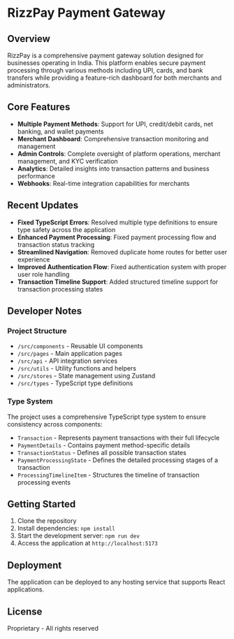 
# RizzPay Payment Gateway

## Overview

RizzPay is a comprehensive payment gateway solution designed for businesses operating in India. This platform enables secure payment processing through various methods including UPI, cards, and bank transfers while providing a feature-rich dashboard for both merchants and administrators.

## Core Features

- **Multiple Payment Methods**: Support for UPI, credit/debit cards, net banking, and wallet payments
- **Merchant Dashboard**: Comprehensive transaction monitoring and management
- **Admin Controls**: Complete oversight of platform operations, merchant management, and KYC verification
- **Analytics**: Detailed insights into transaction patterns and business performance
- **Webhooks**: Real-time integration capabilities for merchants

## Recent Updates

- **Fixed TypeScript Errors**: Resolved multiple type definitions to ensure type safety across the application
- **Enhanced Payment Processing**: Fixed payment processing flow and transaction status tracking
- **Streamlined Navigation**: Removed duplicate home routes for better user experience
- **Improved Authentication Flow**: Fixed authentication system with proper user role handling
- **Transaction Timeline Support**: Added structured timeline support for transaction processing states

## Developer Notes

### Project Structure

- `/src/components` - Reusable UI components
- `/src/pages` - Main application pages
- `/src/api` - API integration services
- `/src/utils` - Utility functions and helpers
- `/src/stores` - State management using Zustand
- `/src/types` - TypeScript type definitions

### Type System

The project uses a comprehensive TypeScript type system to ensure consistency across components:

- `Transaction` - Represents payment transactions with their full lifecycle
- `PaymentDetails` - Contains payment method-specific details
- `TransactionStatus` - Defines all possible transaction states
- `PaymentProcessingState` - Defines the detailed processing stages of a transaction
- `ProcessingTimelineItem` - Structures the timeline of transaction processing events

## Getting Started

1. Clone the repository
2. Install dependencies: `npm install`
3. Start the development server: `npm run dev`
4. Access the application at `http://localhost:5173`

## Deployment

The application can be deployed to any hosting service that supports React applications.

## License

Proprietary - All rights reserved
